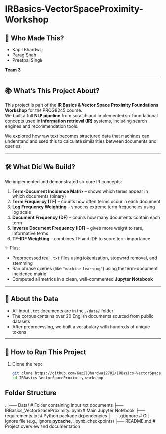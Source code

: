 # IRBasics-VectorSpaceProximity-Workshop

## 👥 Who Made This?

- Kapil Bhardwaj  
- Parag Shah  
- Preetpal Singh  

**Team 3**

---

## 📚 What’s This Project About?

This project is part of the **IR Basics & Vector Space Proximity Foundations Workshop** for the PROG8245 course.  
We built a full **NLP pipeline** from scratch and implemented six foundational concepts used in **information retrieval (IR)** systems, including search engines and recommendation tools.

We explored how raw text becomes structured data that machines can understand and used this to calculate similarities between documents and queries.

---

## 🛠️ What Did We Build?

We implemented and demonstrated six core IR concepts:
1. **Term-Document Incidence Matrix** – shows which terms appear in which documents (binary)
2. **Term Frequency (TF)** – counts how often terms occur in each document
3. **Log Frequency Weighting** – smooths extreme term frequencies using log scale
4. **Document Frequency (DF)** – counts how many documents contain each term
5. **Inverse Document Frequency (IDF)** – gives more weight to rare, informative terms
6. **TF-IDF Weighting** – combines TF and IDF to score term importance

✨ Plus:
- Preprocessed real `.txt` files using tokenization, stopword removal, and stemming  
- Ran phrase queries (like `"machine learning"`) using the term-document incidence matrix  
- Computed all metrics in a clean, well-commented **Jupyter Notebook**

---

## 📂 About the Data

- All input `.txt` documents are in the `./data/` folder  
- The corpus contains over 20 English documents sourced from public datasets  
- After preprocessing, we built a vocabulary with hundreds of unique tokens  

---

## 🚀 How to Run This Project

1. Clone the repo:
   ```bash
   git clone https://github.com/KapilBhardwaj2702/IRBasics-VectorSpaceProximity-workshop.git
   cd IRBasics-VectorSpaceProximity-workshop

## Folder Structure

.
├── Data/                          # Folder containing input .txt documents
├── IRBasics_VectorSpaceProximity.ipynb   # Main Jupyter Notebook
├── requirements.txt              # Python package dependencies
├── .gitignore                    # Git ignore file (e.g., ignore __pycache__, .ipynb_checkpoints)
├── README.md                     # Project overview and documentation

